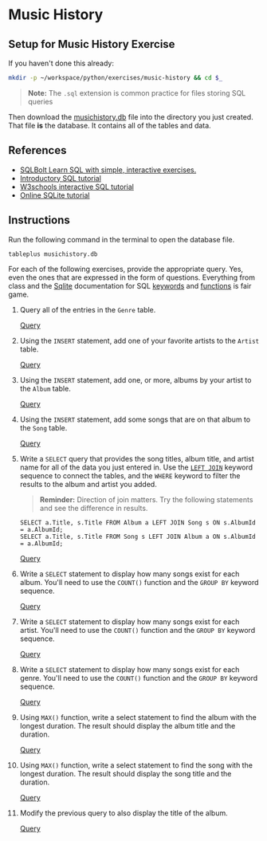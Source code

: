 # Music History

## Setup for Music History Exercise
If you haven't done this already:
```sh
mkdir -p ~/workspace/python/exercises/music-history && cd $_
```

> **Note:** The `.sql` extension is common practice for files storing SQL queries

Then download the [musichistory.db](./assets/musichistory.db) file into the directory you just created. That file **is** the database. It contains all of the tables and data.

## References

* [SQLBolt Learn SQL with simple, interactive exercises.](https://sqlbolt.com/)
* [Introductory SQL tutorial](http://www.sqlcourse.com/)
* [W3schools interactive SQL tutorial](https://www.w3schools.com/sql/sql_intro.asp)
* [Online SQLite tutorial](http://www.sqlitetutorial.net/)

## Instructions

Run the following command in the terminal to open the database file.

```sh
tableplus musichistory.db
```

For each of the following exercises, provide the appropriate query. Yes, even the ones that are expressed in the form of questions. Everything from class and the [Sqlite](http://www.sqlite.org/) documentation for SQL [keywords](https://www.sqlite.org/lang.html) and [functions](https://www.sqlite.org/lang_corefunc.html) is fair game.

1. Query all of the entries in the `Genre` table.
    
    [Query](https://github.com/TrinityTerry/sql-music-history/blob/master/music_history.sql#L2)
    
1. Using the `INSERT` statement, add one of your favorite artists to the `Artist` table. 
    
    [Query](https://github.com/TrinityTerry/sql-music-history/blob/master/music_history.sql#L6)

1. Using the `INSERT` statement, add one, or more, albums by your artist to the `Album` table.
    
    [Query](https://github.com/TrinityTerry/sql-music-history/blob/master/music_history.sql#L11)

1. Using the `INSERT` statement, add some songs that are on that album to the `Song` table.
    
    [Query](https://github.com/TrinityTerry/sql-music-history/blob/master/music_history.sql#L16)

1. Write a `SELECT` query that provides the song titles, album title, and artist name for all of the data you just entered in. Use the [`LEFT JOIN`](https://www.tutorialspoint.com/sql/sql-using-joins.htm) keyword sequence to connect the tables, and the `WHERE` keyword to filter the results to the album and artist you added.
    > **Reminder:** Direction of join matters. Try the following statements and see the difference in results.

    ```
    SELECT a.Title, s.Title FROM Album a LEFT JOIN Song s ON s.AlbumId = a.AlbumId;
    SELECT a.Title, s.Title FROM Song s LEFT JOIN Album a ON s.AlbumId = a.AlbumId;
    ```
    
    [Query](https://github.com/TrinityTerry/sql-music-history/blob/master/music_history.sql#L26)

1. Write a `SELECT` statement to display how many songs exist for each album. You'll need to use the `COUNT()` function and the `GROUP BY` keyword sequence.
    
    [Query](https://github.com/TrinityTerry/sql-music-history/blob/master/music_history.sql#L40)

1. Write a `SELECT` statement to display how many songs exist for each artist. You'll need to use the `COUNT()` function and the `GROUP BY` keyword sequence.
    
    [Query](https://github.com/TrinityTerry/sql-music-history/blob/master/music_history.sql#L52)

1. Write a `SELECT` statement to display how many songs exist for each genre. You'll need to use the `COUNT()` function and the `GROUP BY` keyword sequence.
    
    [Query](https://github.com/TrinityTerry/sql-music-history/blob/master/music_history.sql#L64)

1. Using `MAX()` function, write a select statement to find the album with the longest duration. The result should display the album title and the duration.
    
    [Query](https://github.com/TrinityTerry/sql-music-history/blob/master/music_history.sql#L76)

1. Using `MAX()` function, write a select statement to find the song with the longest duration. The result should display the song title and the duration.
    
    [Query](https://github.com/TrinityTerry/sql-music-history/blob/master/music_history.sql#L84)

1. Modify the previous query to also display the title of the album.
    
    [Query](https://github.com/TrinityTerry/sql-music-history/blob/master/music_history.sql#L91)
